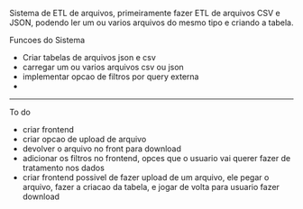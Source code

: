 Sistema de ETL de arquivos, primeiramente fazer ETL de arquivos CSV e JSON, podendo ler um ou varios arquivos do mesmo tipo e criando a tabela.

Funcoes do Sistema
- Criar tabelas de arquivos json e csv
- carregar um ou varios arquivos csv ou json
- implementar opcao de filtros por query externa
- 
-- -
To do
- criar frontend
- criar opcao de upload de arquivo
- devolver o arquivo no front para download
- adicionar os filtros no frontend, opces que o usuario vai querer fazer de tratamento nos dados
- criar frontend possivel de fazer upload de um arquivo, ele pegar o arquivo, fazer a criacao da tabela, e jogar de volta para usuario fazer download